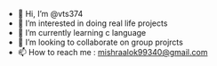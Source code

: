 - 👋 Hi, I’m @vts374
- 👀 I’m interested in doing real life projects
- 🌱 I’m currently learning c language
- 💞️ I’m looking to collaborate on group projrcts
- 📫 How to reach me : mishraalok99340@gmail.com

<!---
vts374/vts374 is a ✨ special ✨ repository because its `README.md` (this file) appears on your GitHub profile.
You can click the Preview link to take a look at your changes.
--->
